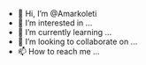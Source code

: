 - 👋 Hi, I’m @Amarkoleti
- 👀 I’m interested in ...
- 🌱 I’m currently learning ...
- 💞️ I’m looking to collaborate on ...
- 📫 How to reach me ...

<!---
Amarkoleti/Amarkoleti is a ✨ special ✨ repository because its `README.md` (this file) appears on your GitHub profile.
You can click the Preview link to take a look at your changes.
--->
